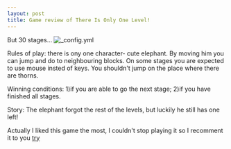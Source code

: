 ```yaml
---
layout: post
title: Game review of There Is Only One Level!
---
```

But 30 stages...
![_config.yml](http://toonbarn.com/wordpress/wp-content/uploads/2009/09/this-is-the-only-level.jpg)

Rules of play: there is ony one character- cute elephant. By moving him you can jump and do to neighbouring blocks. On some stages you are expected to use mouse insted of keys. You shouldn't jump on the place where there are thorns.

Winning conditions: 1)if you are able to go the next stage; 2)if you have finished all stages.
 
Story: The elephant forgot the rest of the levels, but luckily he still has one left!

Actually I liked this game the most, I couldn't stop playing it so I recomment it to you [try](http://www.onemorelevel.com/game/there_is_only_one_level)
